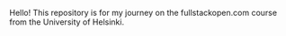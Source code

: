 Hello! This repository is for my journey on the fullstackopen.com course from the University of Helsinki.
